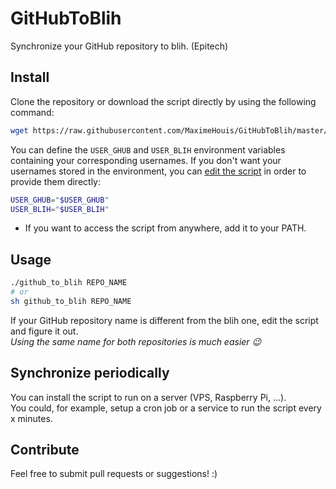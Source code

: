 # GitHubToBlih
Synchronize your GitHub repository to blih. (Epitech)

## Install

Clone the repository or download the script directly by using the following command:
```sh
wget https://raw.githubusercontent.com/MaximeHouis/GitHubToBlih/master/github_to_blih
```

You can define the `USER_GHUB` and `USER_BLIH` environment variables containing your corresponding usernames. If you don't want your usernames stored in the environment, you can [edit the script](github_to_blih#L16) in order to provide them directly:
```sh
USER_GHUB="$USER_GHUB"
USER_BLIH="$USER_BLIH"
```

* If you want to access the script from anywhere, add it to your PATH.

## Usage

```sh
./github_to_blih REPO_NAME
# or
sh github_to_blih REPO_NAME
```

If your GitHub repository name is different from the blih one, edit the script and figure it out.  
*Using the same name for both repositories is much easier :wink:*

## Synchronize periodically

You can install the script to run on a server (VPS, Raspberry Pi, ...).  
You could, for example, setup a cron job or a service to run the script every x minutes.

## Contribute

Feel free to submit pull requests or suggestions! :)
